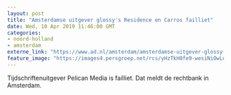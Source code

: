 ```yaml
---
layout: post
title: "Amsterdamse uitgever glossy's Residence en Carros failliet"
date: Wed, 10 Apr 2019 11:46:00 GMT
categories: 
- noord-holland 
- amsterdam 
externe_link: "https://www.ad.nl/amsterdam/amsterdamse-uitgever-glossy-s-residence-en-carros-failliet~aea146d9/"
feature_image: "https://images4.persgroep.net/rcs/yHzTkH0fe9-wesiNiOwLqfQdO4s/diocontent/145235195/_fitwidth/400/?appId=21791a8992982cd8da851550a453bd7f&quality=0.7"
---
```


Tijdschriftenuitgever Pelican Media is failliet. Dat meldt de rechtbank in Amsterdam.
